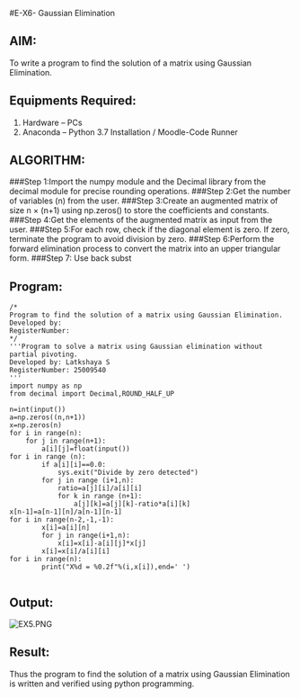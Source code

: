 #E-X6- Gaussian Elimination

## AIM:
To write a program to find the solution of a matrix using Gaussian Elimination.

## Equipments Required:
1. Hardware – PCs
2. Anaconda – Python 3.7 Installation / Moodle-Code Runner

## ALGORITHM:
###Step 1:Import the numpy module and the Decimal library from the decimal module for precise rounding operations.
###Step 2:Get the number of variables (n) from the user.
###Step 3:Create an augmented matrix of size n × (n+1) using np.zeros() to store the coefficients and constants.
###Step 4:Get the elements of the augmented matrix as input from the user.
###Step 5:For each row, check if the diagonal element is zero. 
If zero, terminate the program to avoid division by zero.
###Step 6:Perform the forward elimination process to convert the matrix into an upper triangular form.
###Step 7:
Use back subst
## Program:
```
/*
Program to find the solution of a matrix using Gaussian Elimination.
Developed by: 
RegisterNumber: 
*/
'''Program to solve a matrix using Gaussian elimination without partial pivoting.
Developed by: Latkshaya S
RegisterNumber: 25009540
'''
import numpy as np
from decimal import Decimal,ROUND_HALF_UP

n=int(input())
a=np.zeros((n,n+1))
x=np.zeros(n)
for i in range(n):
    for j in range(n+1):
        a[i][j]=float(input())
for i in range (n):
        if a[i][i]==0.0:
            sys.exit("Divide by zero detected")
        for j in range (i+1,n):
            ratio=a[j][i]/a[i][i]
            for k in range (n+1):
                a[j][k]=a[j][k]-ratio*a[i][k]
x[n-1]=a[n-1][n]/a[n-1][n-1]
for i in range(n-2,-1,-1):
        x[i]=a[i][n]
        for j in range(i+1,n):
            x[i]=x[i]-a[i][j]*x[j]
        x[i]=x[i]/a[i][i] 
for i in range(n):
        print("X%d = %0.2f"%(i,x[i]),end=' ')
            
```

## Output:
![EX5.PNG]()


## Result:
Thus the program to find the solution of a matrix using Gaussian Elimination is written and verified using python programming.

